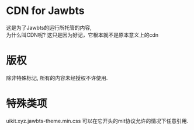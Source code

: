 # CDN for Jawbts
这是为了Jawbts的运行所托管的内容,  
为什么叫CDN呢?
这只是因为好记，它根本就不是原本意义上的cdn

# 版权
除非特殊标记, 所有的内容未经授权不许使用.

# 特殊类项
uikit.xyz.jawbts-theme.min.css 可以在它开头的mit协议允许的情况下任意引用.

